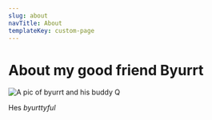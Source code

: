 ```yaml
---
slug: about
navTitle: About
templateKey: custom-page
---
```

# About my good friend Byurrt

![A pic of byurrt and his buddy Q](/img/isaac.jpg "Byurt")

Hes _byurttyful_
